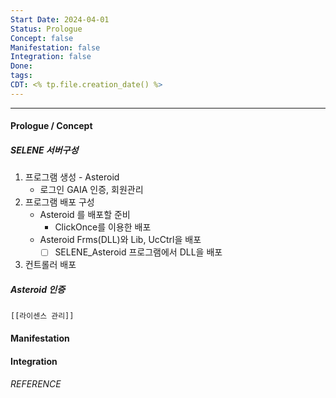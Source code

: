 ```yaml
---
Start Date: 2024-04-01
Status: Prologue
Concept: false
Manifestation: false
Integration: false
Done:
tags:
CDT: <% tp.file.creation_date() %>
---
```

---
#### Prologue / Concept
##### SELENE 서버구성

1. 프로그램 생성 - Asteroid
	- 로그인 GAIA 인증, 회원관리
2. 프로그램 배포 구성
	- Asteroid 를 배포할 준비
		- ClickOnce를 이용한 배포
	- Asteroid Frms(DLL)와 Lib, UcCtrl을 배포
		- [ ] SELENE_Asteroid 프로그램에서 DLL을 배포
3. 컨트롤러 배포


##### Asteroid 인증
	[[라이센스 관리]]
#### Manifestation

#### Integration

###### REFERENCE
